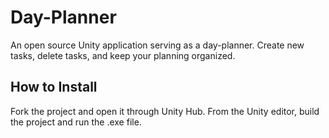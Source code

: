 # Day-Planner

An open source Unity application serving as a day-planner. Create new tasks, delete tasks, and keep your planning organized.

## How to Install
Fork the project and open it through Unity Hub. From the Unity editor, build the project and run the .exe file.
